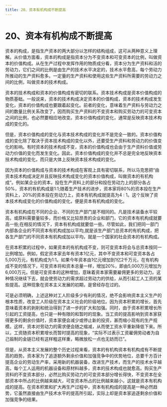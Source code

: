 ```yaml
---
title: 20、资本有机构成不断提高
---
```

# 20、资本有机构成不断提高

资本的构成，是指生产资本的两大部分以怎样的结构组成，这可从两种意义上理解。从价值方面看，资本的构成是指资本分为不变资本和可变资本的比例，叫做资本的价值构成。从在生产过程中发挥作用的物质成分看，资本分为生产资料和活的劳动力，它们之间的比例是由生产的技术水平决定的，技术水平愈高，每个劳动力所推动的生产资料愈多。一定量的生产资料和使用这些生产资料所需要的劳动力之间的比例，叫做资本的技术构成。

资本的技术构成和资本的价值构成有密切的联系。资本技术构成是资本价值构成的物质基础。一般说来，资本的技术构成决定资本的价值构成，资本的技术构成发生变化，资本的价值构成也要跟着起变化。前者的变化，意味着生产资料与劳动力之间的数量比例关系改变了，因而购买生产资料的不变资本和购买劳动力的可变资本之间的比例，也必然要相应地改变。资本价值构成的变化，通常是反映资本技术构成的变化的。

但是，资本价值构成的变化与资本技术构成的变化并不是完全一致的。资本价值构成的变化除了取决于资本技术构成的变化以外，还要受生产资料和劳动力的价值变化的影响。有时资本的技术构成不变，资本的价值构成也会由于生产资料价值或劳动力价值的变化而发生变化。因此，资本价值构成的变化并不总是完全地反映资本技术构成的变化，而只是大体上反映资本技术构成的变化。

因为资本的价值构成与资本的技术构成在客观上具有密切联系，所以马克思把“由资本技术构成决定并且反映技术构成变化的资本价值构成，叫做资本的有机构成”。例如某企业的资本，投在生产资料上的部分和投在劳动力上的部分各占50%，资本的有机构成是1:1;随着生产技术的进步，资本家将80%的资本投在生产资料上，20%的资本投在劳动力上，资本有机构成就提高为4 : 1。这个反映了资本技术构成变化的价值构成的变化，便是资本有机构成的变化。

资本有机构成在不同的企业、不同的生产部门是不相同的。凡是技术装备水平较高，或原料需要量较多，而价格又比较昂贵的企业和部门，它的资本有机构成就要高一些;在相反的情况下，资本有机构成就要低一些。尽管如此，我们把同一部门内部各企业的不同资本有机构成加以平均,就是该生产部门总资本的有机构成，把各生产部门的不同资本有机构成加以平均，就是一个国家的社会资本的有机构成。

在资本积累的过程中，如果资本的有机构成不变，则可变资本将会与总资本按同一比例增加。例如，假定资本家去年有资本1亿元，其中不变资本和可变资本各占5,000万元，有机构成为1:1。如果今年资本由1亿元增加到1亿2千万元，在有机构成不变的情况下，可变资本将和资本总量一样，增加20%，即由5,000万元增加为6,000万元。但是可变资本的这种增加，意昧着资本家需要雇佣更多的劳动力。这种情况继续下去，就会使劳动力的需求超过劳动力的供给，从而引起工人工资的某些提高。这种现象在资本主义发展的初期，是曾经存在过的。

可是必须明确，上述这种对工人阶级多少有利的情况，绝不会影响资本主义生产的根本性质，改变工人阶级在资本主义社会的阶级地位。因为资本积累的增长，首先意味着资本的剥削和统治得到了进一步的扩大和加强。同时，由于资本积累增长所引起的工资提高，也只是一种有限的和暂时的现象。当工资的提高影响到资本家获得更多的剩余价值时，资本家便会减少或停止新的投资，甚而缩小现有的生产规模。这样，资本对劳动力的需求便会随之缩减，从而使工资水平重新降低下来。所以，工资随资本积累增长而暂时提高的现象，“实际不过表示工资雇佣劳动者为自己锻制的金链已经有这样粗这样重，略微放松一点也无妨而已”。

但是，从资本主义发展的整个历史过程来看，资本的有机构资本有机构成有不断提高的趋势。资本家为了追逐额外剩余价值和加强竞争中的优势地位，总要千方百计提高企业的劳动生产率，采用新的机器装备，改进生产技术，而生产的技术水平越高，每个工人运用的机器设备和原材料越多，资本的技术构成也就愈高。购买生产资料的不变资本部分，必然比购买劳动力的可变资本部分增长得快，不变资本在全部资本中所占的比例越来越大，可变资本所占的比例越来越小，这就是资本有机构成的提高。在资本积累和扩大再生产过程中，资本有机构成的提高是一种必然趋势，它虽然直接由生产技术水平的提高所引起，实际上却是资本家追逐剩余价值和加强竞争的结果。